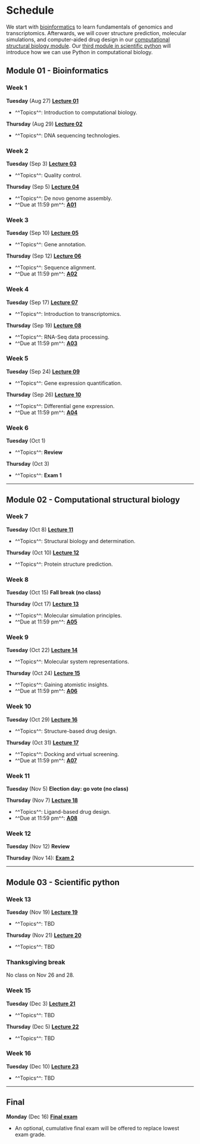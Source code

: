 # Schedule

We start with [bioinformatics](#module-01-bioinformatics) to learn fundamentals of genomics and transcriptomics.
Afterwards, we will cover structure prediction, molecular simulations, and computer-aided drug design in our [computational structural biology module](#module-02-computational-structural-biology).
Our [third module in scientific python](#module-03-special-interest-topics) will introduce how we can use Python in computational biology.

## Module 01 - Bioinformatics

### Week 1

**Tuesday** (Aug 27) [**Lecture 01**](../../lectures/01/)

-   ^^Topics^^: Introduction to computational biology.

**Thursday** (Aug 29) [**Lecture 02**](../../lectures/02/)

-   ^^Topics^^: DNA sequencing technologies.

### Week 2

**Tuesday** (Sep 3) [**Lecture 03**](../../lectures/03/)

-   ^^Topics^^: Quality control.

**Thursday** (Sep 5) [**Lecture 04**](../../lectures/04/)

-   ^^Topics^^: De novo genome assembly.
-   ^^Due at 11:59 pm^^: [**A01**](../../assessments/assignments/01)

### Week 3

**Tuesday** (Sep 10) [**Lecture 05**](../../lectures/05/)

-   ^^Topics^^: Gene annotation.

**Thursday** (Sep 12) [**Lecture 06**](../../lectures/06/)

-   ^^Topics^^: Sequence alignment.
-   ^^Due at 11:59 pm^^: [**A02**](../../assessments/assignments/02)

### Week 4

**Tuesday** (Sep 17) [**Lecture 07**](../../lectures/07/)

-   ^^Topics^^: Introduction to transcriptomics.

**Thursday** (Sep 19)  [**Lecture 08**](../../lectures/08/)

-   ^^Topics^^: RNA-Seq data processing.
-   ^^Due at 11:59 pm^^: [**A03**](../../assessments/assignments/03)

### Week 5

**Tuesday** (Sep 24) [**Lecture 09**](../../lectures/09/)

-   ^^Topics^^: Gene expression quantification.

**Thursday** (Sep 26) [**Lecture 10**](../../lectures/10/)

-   ^^Topics^^: Differential gene expression.
-   ^^Due at 11:59 pm^^: [**A04**](../../assessments/assignments/04)

### Week 6

**Tuesday** (Oct 1)

-   ^^Topics^^: **Review**

**Thursday** (Oct 3)

-   ^^Topics^^: **Exam 1**

<hr>

## Module 02 - Computational structural biology

### Week 7

**Tuesday** (Oct 8) [**Lecture 11**](../../lectures/11/)

-   ^^Topics^^: Structural biology and determination.

**Thursday** (Oct 10) [**Lecture 12**](../../lectures/12/)

-   ^^Topics^^: Protein structure prediction.

### Week 8

**Tuesday** (Oct 15) **Fall break (no class)**

**Thursday** (Oct 17) [**Lecture 13**](../../lectures/13/)

-   ^^Topics^^: Molecular simulation principles.
-   ^^Due at 11:59 pm^^: [**A05**](../../assessments/assignments/05)

### Week 9

**Tuesday** (Oct 22) [**Lecture 14**](../../lectures/14/)

-   ^^Topics^^: Molecular system representations.

**Thursday** (Oct 24) [**Lecture 15**](../../lectures/15/)

-   ^^Topics^^: Gaining atomistic insights.
-   ^^Due at 11:59 pm^^: [**A06**](../../assessments/assignments/06)

### Week 10

**Tuesday** (Oct 29) [**Lecture 16**](../../lectures/16/)

-   ^^Topics^^: Structure-based drug design.

**Thursday** (Oct 31) [**Lecture 17**](../../lectures/17/)

-   ^^Topics^^: Docking and virtual screening.
-   ^^Due at 11:59 pm^^: [**A07**](../../assessments/assignments/07)

### Week 11

**Tuesday** (Nov 5) **Election day: go vote (no class)**

**Thursday** (Nov 7) [**Lecture 18**](../../lectures/18/)

-   ^^Topics^^: Ligand-based drug design.
-   ^^Due at 11:59 pm^^: [**A08**](../../assessments/assignments/08)

### Week 12

**Tuesday** (Nov 12) **Review**

**Thursday** (Nov 14): [**Exam 2**](../assessments/exams/csb/)

<hr>

## Module 03 - Scientific python

### Week 13

**Tuesday** (Nov 19) [**Lecture 19**](../../lectures/19/)

-   ^^Topics^^: TBD

**Thursday** (Nov 21) [**Lecture 20**](../../lectures/20/)

-   ^^Topics^^: TBD

### Thanksgiving break

No class on Nov 26 and 28.

### Week 15

**Tuesday** (Dec 3) [**Lecture 21**](../../lectures/21/)

-   ^^Topics^^: TBD

**Thursday** (Dec 5) [**Lecture 22**](../../lectures/22/)

-   ^^Topics^^: TBD

### Week 16

**Tuesday** (Dec 10) [**Lecture 23**](../../lectures/23/)

-   ^^Topics^^: TBD

<hr>

## Final

**Monday** (Dec 16) [**Final exam**](../assessments/exams/final/)

-   An optional, cumulative final exam will be offered to replace lowest exam grade.
